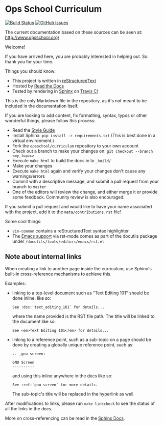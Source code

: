 Ops School Curriculum
=====================
[![Build Status](https://travis-ci.org/opsschool/curriculum.svg?branch=master)](https://travis-ci.org/opsschool/curriculum)
[![GitHub issues](https://img.shields.io/github/issues/opsschool/curriculum.svg?maxAge=2592000)](https://github.com/opsschool/curriculum/issues)

The current documentation based on these sources can be seen at:
<http://www.opsschool.org/>

Welcome!

If you have arrived here, you are probably interested in helping out.
So thank you for your time.

Things you should know:

*   This project is written in [reStructuredText](http://docutils.sourceforge.net/docs/user/rst/quickstart.html)
*   Hosted by [Read the Docs](http://readthedocs.org/)
*   Tested by rendering in [Sphinx](http://sphinx-doc.org/) on [Travis CI](https://travis-ci.org)

This is the only Markdown file in the repository, as it's not meant to be
included in the documentation itself.

If you are looking to add content, fix formatting, syntax, typos or other
wonderful things, please follow this process:

*   Read the [Style Guide](http://www.opsschool.org/en/latest/meta/style_guide.html)
*   Install Sphinx: `pip install -r requirements.txt` (This is best done in a virtual environment.)
*   Fork the `opsschool/curriculum` repository to your own account
*   Check out a branch to make your changes on: `git checkout --branch <my_topic>`
*   Execute `make html` to build the docs in to `_build/`
*   Make your changes
*   Execute `make html` again and verify your changes don't cause any warnings/errors
*   Commit with a descriptive message, and submit a pull request from your branch to `master`
*   One of the editors will review the change, and either merge it or provide some
    feedback. Community review is also encouraged.

If you submit a pull request and would like to have your name associated with
the project, add it to the `meta/contributions.rst` file!

Some cool things:

*   `vim-common` contains a reStructuredText syntax highlighter
*   The [Emacs support][emacs] via rst-mode comes as part of the docutils package
    under `/docutils/tools/editors/emacs/rst.el`

[emacs]: http://docutils.sourceforge.net/docs/user/emacs.html

Note about internal links
-------------------------

When creating a link to another page inside the curriculum, use Sphinx's
built-in cross-reference mechanisms to achieve this.

Examples:

*   linking to a top-level document such as "Text Editing 101" should be done
    inline, like so:

        See :doc:`text_editing_101` for details...

    where the name provided is the RST file path. The title will be linked to
    the document like so:

        See <em>Text Editing 101</em> for details...

*   linking to a reference point, such as a sub-topic on a page should be done by
    creating a globally unique reference point, such as:

        .. _gnu-screen:

        GNU Screen
        ----------

    and using this inline anywhere in the docs like so:

        See :ref:`gnu-screen` for more details.

    The sub-topic's title will be replaced in the hyperlink as well.

After modifications to links, please run `make linkcheck` to see the status of
all the links in the docs.

More on cross-referencing can be read in the [Sphinx Docs](http://sphinx-doc.org/markup/inline.html#cross-referencing-arbitrary-locations).
